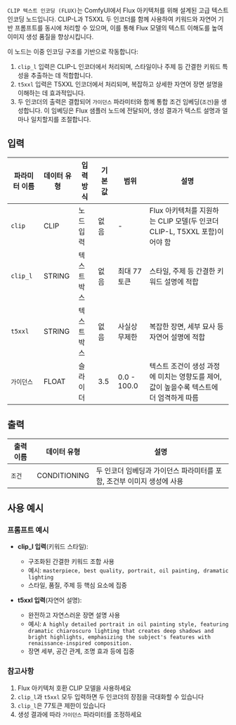 `CLIP 텍스트 인코딩 (FLUX)`는 ComfyUI에서 Flux 아키텍처를 위해 설계된 고급 텍스트 인코딩 노드입니다.
CLIP-L과 T5XXL 두 인코더를 함께 사용하여 키워드와 자연어 기반 프롬프트를 동시에 처리할 수 있으며, 이를 통해 Flux 모델의 텍스트 이해도를 높여 이미지 생성 품질을 향상시킵니다.

이 노드는 이중 인코딩 구조를 기반으로 작동합니다:

1. `clip_l` 입력은 CLIP-L 인코더에서 처리되며, 스타일이나 주제 등 간결한 키워드 특성을 추출하는 데 적합합니다.
2. `t5xxl` 입력은 T5XXL 인코더에서 처리되며, 복잡하고 상세한 자연어 장면 설명을 이해하는 데 효과적입니다.
3. 두 인코더의 출력은 결합되어 `가이던스` 파라미터와 함께 통합 조건 임베딩(`조건`)을 생성합니다. 이 임베딩은 Flux 샘플러 노드에 전달되어, 생성 결과가 텍스트 설명과 얼마나 일치할지를 조절합니다.

## 입력

| 파라미터 이름 | 데이터 유형 | 입력 방식   | 기본값 | 범위          | 설명                                                                                    |
| ------------- | ----------- | ----------- | ------ | ------------- | --------------------------------------------------------------------------------------- |
| `clip`        | CLIP        | 노드 입력   | 없음   | -             | Flux 아키텍처를 지원하는 CLIP 모델(두 인코더 CLIP-L, T5XXL 포함)이어야 함               |
| `clip_l`      | STRING      | 텍스트 박스 | 없음   | 최대 77토큰   | 스타일, 주제 등 간결한 키워드 설명에 적합                                               |
| `t5xxl`       | STRING      | 텍스트 박스 | 없음   | 사실상 무제한 | 복잡한 장면, 세부 묘사 등 자연어 설명에 적합                                            |
| `가이던스`    | FLOAT       | 슬라이더    | 3.5    | 0.0 - 100.0   | 텍스트 조건이 생성 과정에 미치는 영향도를 제어, 값이 높을수록 텍스트에 더 엄격하게 따름 |

## 출력

| 출력 이름 | 데이터 유형  | 설명                                                                   |
| --------- | ------------ | ---------------------------------------------------------------------- |
| `조건`    | CONDITIONING | 두 인코더 임베딩과 가이던스 파라미터를 포함, 조건부 이미지 생성에 사용 |

## 사용 예시

### 프롬프트 예시

- **clip_l 입력**(키워드 스타일):
  - 구조화된 간결한 키워드 조합 사용
  - 예시: `masterpiece, best quality, portrait, oil painting, dramatic lighting`
  - 스타일, 품질, 주제 등 핵심 요소에 집중

- **t5xxl 입력**(자연어 설명):
  - 완전하고 자연스러운 장면 설명 사용
  - 예시: `A highly detailed portrait in oil painting style, featuring dramatic chiaroscuro lighting that creates deep shadows and bright highlights, emphasizing the subject's features with renaissance-inspired composition.`
  - 장면 세부, 공간 관계, 조명 효과 등에 집중

### 참고사항

1. Flux 아키텍처 호환 CLIP 모델을 사용하세요
2. `clip_l`과 `t5xxl` 모두 입력하면 두 인코더의 장점을 극대화할 수 있습니다
3. `clip_l`은 77토큰 제한이 있습니다
4. 생성 결과에 따라 `가이던스` 파라미터를 조정하세요
